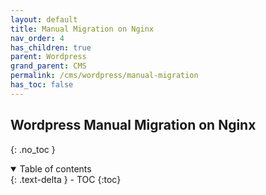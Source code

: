 ```yaml
---
layout: default    
title: Manual Migration on Nginx
nav_order: 4
has_children: true
parent: Wordpress
grand_parent: CMS
permalink: /cms/wordpress/manual-migration
has_toc: false
---
```


## Wordpress Manual Migration on Nginx
{: .no_toc } 

<details open markdown="block">
  <summary>
    Table of contents
  </summary>
  {: .text-delta }
- TOC
{:toc}
</details>

